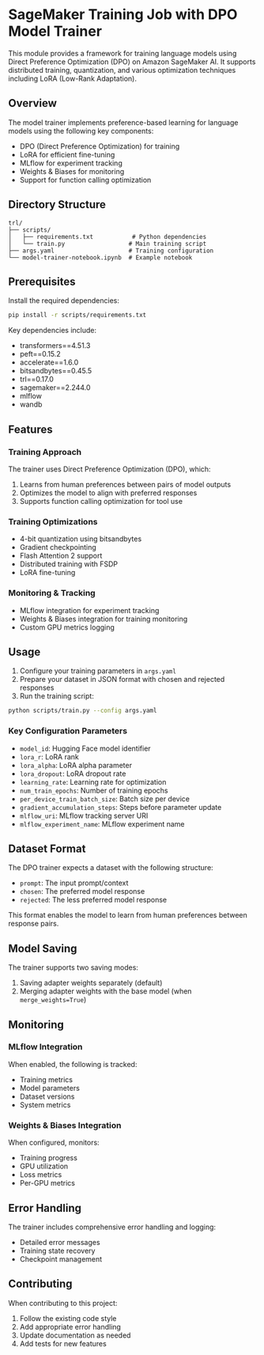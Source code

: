 # SageMaker Training Job with DPO Model Trainer

This module provides a framework for training language models using Direct Preference Optimization (DPO) on Amazon SageMaker AI.
It supports distributed training, quantization, and various optimization techniques including LoRA (Low-Rank Adaptation).

## Overview

The model trainer implements preference-based learning for language models using the following key components:

- DPO (Direct Preference Optimization) for training
- LoRA for efficient fine-tuning
- MLflow for experiment tracking
- Weights & Biases for monitoring
- Support for function calling optimization

## Directory Structure

```
trl/
├── scripts/
│   ├── requirements.txt           # Python dependencies
│   └── train.py                  # Main training script
├── args.yaml                     # Training configuration
└── model-trainer-notebook.ipynb  # Example notebook
```

## Prerequisites

Install the required dependencies:

```bash
pip install -r scripts/requirements.txt
```

Key dependencies include:

- transformers==4.51.3
- peft==0.15.2
- accelerate==1.6.0
- bitsandbytes==0.45.5
- trl==0.17.0
- sagemaker==2.244.0
- mlflow
- wandb

## Features

### Training Approach

The trainer uses Direct Preference Optimization (DPO), which:

1. Learns from human preferences between pairs of model outputs
2. Optimizes the model to align with preferred responses
3. Supports function calling optimization for tool use

### Training Optimizations

- 4-bit quantization using bitsandbytes
- Gradient checkpointing
- Flash Attention 2 support
- Distributed training with FSDP
- LoRA fine-tuning

### Monitoring & Tracking

- MLflow integration for experiment tracking
- Weights & Biases integration for training monitoring
- Custom GPU metrics logging

## Usage

1. Configure your training parameters in `args.yaml`
2. Prepare your dataset in JSON format with chosen and rejected responses
3. Run the training script:

```bash
python scripts/train.py --config args.yaml
```

### Key Configuration Parameters

- `model_id`: Hugging Face model identifier
- `lora_r`: LoRA rank
- `lora_alpha`: LoRA alpha parameter
- `lora_dropout`: LoRA dropout rate
- `learning_rate`: Learning rate for optimization
- `num_train_epochs`: Number of training epochs
- `per_device_train_batch_size`: Batch size per device
- `gradient_accumulation_steps`: Steps before parameter update
- `mlflow_uri`: MLflow tracking server URI
- `mlflow_experiment_name`: MLflow experiment name

## Dataset Format

The DPO trainer expects a dataset with the following structure:

- `prompt`: The input prompt/context
- `chosen`: The preferred model response
- `rejected`: The less preferred model response

This format enables the model to learn from human preferences between response pairs.

## Model Saving

The trainer supports two saving modes:

1. Saving adapter weights separately (default)
2. Merging adapter weights with the base model (when `merge_weights=True`)

## Monitoring

### MLflow Integration

When enabled, the following is tracked:

- Training metrics
- Model parameters
- Dataset versions
- System metrics

### Weights & Biases Integration

When configured, monitors:

- Training progress
- GPU utilization
- Loss metrics
- Per-GPU metrics

## Error Handling

The trainer includes comprehensive error handling and logging:

- Detailed error messages
- Training state recovery
- Checkpoint management

## Contributing

When contributing to this project:

1. Follow the existing code style
2. Add appropriate error handling
3. Update documentation as needed
4. Add tests for new features
